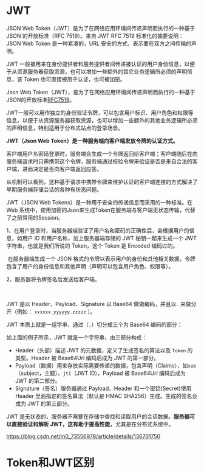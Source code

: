 

# JWT

JSON Web Token（JWT）是为了在网络应用环境间传递声明而执行的一种基于 JSON 的开放标准（RFC 7519）。来自 JWT RFC 7519 标准化的摘要说明：JSON Web Token 是一种紧凑的，URL 安全的方式，表示要在双方之间传输的声明。

JWT 一般被用来在身份提供者和服务提供者间传递被认证的用户身份信息，以便于从资源服务器获取资源，也可以增加一些额外的其它业务逻辑所必须的声明信息，该 Token 也可直接被用于认证，也可被加密。



Json Web Token（JWT），是为了在网络应用环境间传递声明而执行的一种基于JSON的开放标准[RFC7519](https://tools.ietf.org/html/rfc7519?spm=a2c4g.11186623.2.18.661d167c396yae)。

JWT一般可以用作独立的身份验证令牌，可以包含用户标识、用户角色和权限等信息，以便于从资源服务器获取资源，也可以增加一些额外的其他业务逻辑所必须的声明信息，特别适用于分布式站点的登录场景。



**JWT（Json Web Token）是一种服务端向客户端发放令牌的认证方式。**

客户端用户名密码登录时，服务端会生成一个令牌返回给客户端；客户端随后在向服务端请求时只需携带这个令牌，服务端通过校验令牌来验证是否是来自合法的客户端，进而决定是否向客户端返回应答。

从机制可以看到，这种基于请求中携带令牌来维护认证的客户端连接的方式解决了早期服务端存储会话的各种有状态问题。



JWT（JSON Web Tokens）是一种用于安全的传递信息而采用的一种标准。在 Web 系统中，使用加密的Json来生成Token在服务端与客户端无状态传输，代替了之前常用的Session。



1、在用户登录时，当服务器端验证了用户名和密码的正确性后，会根据用户的信息，如用户 ID 和用户名称，加上服务器端存储的 JWT 秘钥一起来生成一个 JWT 字符串，也就是我们所说的 Token，这个 Token 是 Encoded 编码过的。

​	在服务器端生成一个 JSON 格式的令牌以表示用户的身份和其他相关数据。令牌包含了用户的身份信息和其他声明（声明可以包含用户角色、权限等）。

2、服务器将令牌签名后发送给客户端。

​	





JWT 是以 Header、Payload、Signature 以 Base64 做做编码，并且以`.` 来做分开（例如： `xxxxxx.yyyyyy.zzzzz` ）。

JWT 本质上就是一组字串，通过（`.`）切分成三个为 Base64 编码的部分：

 

如上面的例子所示，JWT 就是一个字符串，由三部分构成：

- Header（头部）描述 JWT 的元数据，定义了生成签名的算法以及 `Token` 的类型。Header 被 Base64Url 编码后成为 JWT 的第一部分。
- Payload（数据）用来存放实际需要传递的数据，包含声明（Claims），如`sub`（subject，主题）、`jti`（JWT ID）。Payload 被 Base64Url 编码后成为 JWT 的第二部分。
- Signature（签名）服务器通过 Payload、Header 和一个密钥(Secret)使用 Header 里面指定的签名算法（默认是 HMAC SHA256）生成。生成的签名会成为 JWT 的第三部分。







JWT 是无状态的，服务器不需要在存储中查找和读取用户的会话数据。**服务器可以直接验证和解析 JWT，这有助于提高性能**，尤其是在分布式系统中。



https://blog.csdn.net/m0_73556978/article/details/136701750



# Token和JWT区别